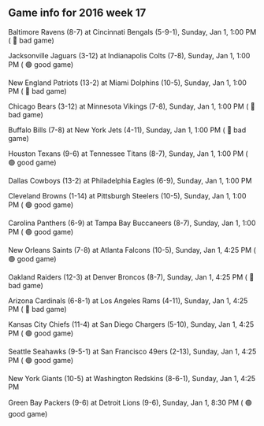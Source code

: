 ## Game info for 2016 week 17
Baltimore Ravens (8-7) at Cincinnati Bengals (5-9-1), Sunday, Jan 1, 1:00 PM (	:red_circle: bad game)

Jacksonville Jaguars (3-12) at Indianapolis Colts (7-8), Sunday, Jan 1, 1:00 PM (	:green_circle: good game)

New England Patriots (13-2) at Miami Dolphins (10-5), Sunday, Jan 1, 1:00 PM (	:red_circle: bad game)

Chicago Bears (3-12) at Minnesota Vikings (7-8), Sunday, Jan 1, 1:00 PM (	:red_circle: bad game)

Buffalo Bills (7-8) at New York Jets (4-11), Sunday, Jan 1, 1:00 PM (	:red_circle: bad game)

Houston Texans (9-6) at Tennessee Titans (8-7), Sunday, Jan 1, 1:00 PM (	:green_circle: good game)

Dallas Cowboys (13-2) at Philadelphia Eagles (6-9), Sunday, Jan 1, 1:00 PM

Cleveland Browns (1-14) at Pittsburgh Steelers (10-5), Sunday, Jan 1, 1:00 PM (	:green_circle: good game)

Carolina Panthers (6-9) at Tampa Bay Buccaneers (8-7), Sunday, Jan 1, 1:00 PM (	:green_circle: good game)



New Orleans Saints (7-8) at Atlanta Falcons (10-5), Sunday, Jan 1, 4:25 PM (	:green_circle: good game)

Oakland Raiders (12-3) at Denver Broncos (8-7), Sunday, Jan 1, 4:25 PM (	:red_circle: bad game)

Arizona Cardinals (6-8-1) at Los Angeles Rams (4-11), Sunday, Jan 1, 4:25 PM (	:red_circle: bad game)

Kansas City Chiefs (11-4) at San Diego Chargers (5-10), Sunday, Jan 1, 4:25 PM (	:green_circle: good game)

Seattle Seahawks (9-5-1) at San Francisco 49ers (2-13), Sunday, Jan 1, 4:25 PM (	:green_circle: good game)

New York Giants (10-5) at Washington Redskins (8-6-1), Sunday, Jan 1, 4:25 PM



Green Bay Packers (9-6) at Detroit Lions (9-6), Sunday, Jan 1, 8:30 PM (	:green_circle: good game)

